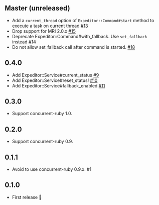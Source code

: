 ## Master (unreleased)

- Add a `current_thread` option of `Expeditor::Command#start` method to execute a task on current thread [#13](https://github.com/cookpad/expeditor/pull/13)
- Drop support for MRI 2.0.x [#15](https://github.com/cookpad/expeditor/pull/15)
- Deprecate Expeditor::Command#with_fallback. Use `set_fallback` instead [#14](https://github.com/cookpad/expeditor/pull/14)
- Do not allow set_fallback call after command is started. [#18](https://github.com/cookpad/expeditor/pull/18)

## 0.4.0
- Add Expeditor::Service#current\_status [#9](https://github.com/cookpad/expeditor/issues/9)
- Add Expeditor::Service#reset\_status! [#10](https://github.com/cookpad/expeditor/issues/10)
- Add Expeditor::Service#fallback\_enabled [#11](https://github.com/cookpad/expeditor/issues/11)

## 0.3.0
- Support concurrent-ruby 1.0.

## 0.2.0
- Support concurrent-ruby 0.9.

## 0.1.1
- Avoid to use concurrent-ruby 0.9.x. #1

## 0.1.0
- First release :tada:
